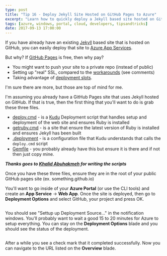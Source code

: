 ```yaml
---
type: post
title: "Tip 16 - Deploy Jekyll Site Hosted on GitHub Pages to Azure"
excerpt: "Learn how to quickly deploy a Jekyll based site hosted on GitHub Pages to Azure"
tags: [azure, windows, portal, cloud, developers, tipsandtricks]
date: 2017-09-13 17:00:00
---
```


If you have already have an existing [Jekyll](https://jekyllrb.com/) based site that is hosted on GitHub, you can easily deploy that site to [Azure App Services](https://azure.microsoft.com/en-us/services/app-service/web/). 

But why? If [GitHub Pages](https://pages.github.com/) is free, then why pay?

* You might want to push your site to a private repo (instead of public)
* Setting up "real" SSL, compared to the [workarounds](https://css-tricks.com/switching-site-https-shoestring-budget/) (see comments)
* Taking advantage of [deployment slots](https://docs.microsoft.com/en-us/azure/app-service-web/web-sites-staged-publishing). 

I'm sure there are more, but those are top of mind for me. 

I'm assuming you already have a GitHub Pages site that uses Jekyll hosted on GitHub. If that is true, then the first thing that you'll want to do is grab these three files. 

* [deploy.cmd](https://github.com/mbcrump/mbcrump.github.io/blob/master/deploy.cmd) - is a [Kudu](https://github.com/projectkudu/kudu) Deployment script that handles setup and deployment of the web site and ensures Ruby is installed
* [getruby.cmd](https://github.com/mbcrump/mbcrump.github.io/blob/master/getruby.cmd) - is a site that ensure the latest version of Ruby is installed and ensures Jekyll has been built
* [.deployment](https://github.com/mbcrump/mbcrump.github.io/blob/master/.deployment) - is a configuration file  that Kudu understands that calls the `deploy.cmd` script
* [Gemfile](https://github.com/mbcrump/mbcrump.github.io/blob/master/Gemfile) - you probably already have this but ensure it is there and if not then just copy mine. 

***Thanks goes to [Khalid Abuhakmeh](https://github.com/khalidabuhakmeh) for writing the scripts***

Once you have these three files, ensure they are in the root of your public GitHub pages site (ex. something.github.io)

You'll want to go inside of your **Azure Portal** (or use the CLI tools) and create an **App Service** -> **Web App**. Once the site is deployed, then go to **Deployment Options** and select GitHub, your project and press OK. 

<img :src="$withBase('/files/azuretip16.gif')">

You should see "Settup up Deployment Source..." in the notification windows. You'll probably want to wait a good 15 to 20 minutes for Azure to setup everything. You can stay on the **Deployment Options** blade and you should  see the status of the deployment. 

<img :src="$withBase('/files/fetchanddeploy.png')">

After a while you see a check mark that it completed successfully. Now you can navigate to the URL listed on the **Overview** blade. 
